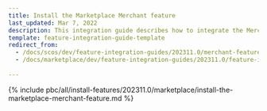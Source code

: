 ```yaml
---
title: Install the Marketplace Merchant feature
last_updated: Mar 7, 2022
description: This integration guide describes how to integrate the Merchants feature into a Spryker project.
template: feature-integration-guide-template
redirect_from:
  - /docs/scos/dev/feature-integration-guides/202311.0/merchant-feature-integration.html
  - /docs/marketplace/dev/feature-integration-guides/202311.0/feature-integration-guides.html
  
---
```


{% include pbc/all/install-features/202311.0/marketplace/install-the-marketplace-merchant-feature.md %} <!-- To edit, see /_includes/pbc/all/install-features/202311.0/marketplace/install-the-marketplace-merchant-feature.md -->
